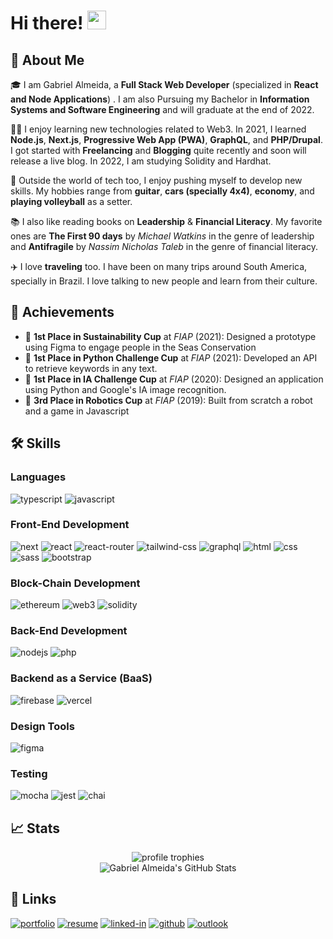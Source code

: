 # Hi there! <img src="https://media.giphy.com/media/PnDRNekrgtHh5jXMna/giphy.gif" width="30px">

## 🚀 About Me

🎓 I am Gabriel Almeida, a **Full Stack Web Developer** (specialized in **React and Node Applications**) . I am also Pursuing my Bachelor in **Information Systems and Software Engineering** and will graduate at the end of 2022.

👨‍💻 I enjoy learning new technologies related to Web3. In 2021, I learned **Node.js**, **Next.js**, **Progressive Web App (PWA)**, **GraphQL**, and **PHP/Drupal**. I got started with **Freelancing** and **Blogging** quite recently and soon will release a live blog. In 2022, I am studying Solidity and Hardhat.

🎸 Outside the world of tech too, I enjoy pushing myself to develop new skills. My hobbies range from **guitar**, **cars (specially 4x4)**, **economy**, and **playing volleyball** as a setter.

📚 I also like reading books on **Leadership** & **Financial Literacy**. My favorite ones are **The First 90 days** by _Michael Watkins_ in the genre of leadership and **Antifragile** by _Nassim Nicholas Taleb_ in the genre of financial literacy.

✈️ I love **traveling** too. I have been on many trips around South America, specially in Brazil. I love talking to new people and learn from their culture.

## 🏅 Achievements

-   🥇 **1st Place in Sustainability Cup** at _FIAP_ (2021): Designed a prototype using Figma to engage people in the Seas Conservation
-   🥇 **1st Place in Python Challenge Cup** at _FIAP_ (2021): Developed an API to retrieve keywords in any text.
-   🥇 **1st Place in IA Challenge Cup** at _FIAP_ (2020): Designed an application using Python and Google's IA image recognition.
-   🥉 **3rd Place in Robotics Cup** at _FIAP_ (2019): Built from scratch a robot and a game in Javascript

## 🛠️ Skills

### Languages

![typescript](https://img.shields.io/badge/TypeScript-3178C6?style=for-the-badge&logo=typescript&logoColor=white)
![javascript](https://img.shields.io/badge/JavaScript-323330?style=for-the-badge&logo=javascript&logoColor=F7DF1E)

### Front-End Development

![next](https://img.shields.io/badge/Next-000000?style=for-the-badge&logo=nextdotjs&logoColor=FFFFFF)
![react](https://img.shields.io/badge/React-20232A?style=for-the-badge&logo=react&logoColor=61DAFB)
![react-router](https://img.shields.io/badge/React_Router-CA4245?style=for-the-badge&logo=react-router&logoColor=white)
![tailwind-css](https://img.shields.io/badge/tailwind_css-06B6D4?style=for-the-badge&logo=tailwind-css&logoColor=white)
![graphql](https://img.shields.io/badge/GraphQL-E434AA?style=for-the-badge&logo=graphql&logoColor=white)
![html](https://img.shields.io/badge/HTML5-E34F26?style=for-the-badge&logo=html5&logoColor=white)
![css](https://img.shields.io/badge/CSS3-1572B6?style=for-the-badge&logo=css3&logoColor=white)
![sass](https://img.shields.io/badge/SASS-CC6699?style=for-the-badge&logo=sass&logoColor=white)
![bootstrap](https://img.shields.io/badge/Bootstrap-563D7C?style=for-the-badge&logo=bootstrap&logoColor=white)

### Block-Chain Development

![ethereum](https://img.shields.io/badge/Ethereum-3C3C3D?style=for-the-badge&logo=ethereum&logoColor=white)
![web3](https://img.shields.io/badge/Web_3-F16822?style=for-the-badge&logo=web3.js&logoColor=white)
![solidity](https://img.shields.io/badge/Solidity-363636?style=for-the-badge&logo=solidity&logoColor=white)

### Back-End Development

![nodejs](https://img.shields.io/badge/Node.js-43853D?style=for-the-badge&logo=node.js&logoColor=white)
![php](https://img.shields.io/badge/PHP-777BB4?style=for-the-badge&logo=php&logoColor=white)


### Backend as a Service (BaaS)

![firebase](https://img.shields.io/badge/Firebase-ffaa00?style=for-the-badge&logo=Firebase&logoColor=white)
![vercel](https://img.shields.io/badge/Vercel-000000?style=for-the-badge&logo=Vercel&logoColor=white)

### Design Tools

![figma](https://img.shields.io/badge/figma-000000?style=for-the-badge&logo=figma&logoColor=white)

### Testing

![mocha](https://img.shields.io/badge/Mocha-8D6748?style=for-the-badge&logo=mocha&logoColor=white)
![jest](https://img.shields.io/badge/Jest-C21325?style=for-the-badge&logo=jest&logoColor=white)
![chai](https://img.shields.io/badge/Chai-3776AB?style=for-the-badge&logo=chai&logoColor=white)


<!-- ## 📝 Top Blog Posts

-   [Zero to Hero: Front End Developer Roadmap](https://dev.to/ruppysuppy/front-end-developer-roadmap-zero-to-hero-4pkf)
-   [Beautify Your GitHub Profile like a Pro](https://dev.to/ruppysuppy/beautify-your-github-profile-like-a-pro-5093)
-   [5 projects to master Front End Development](https://dev.to/ruppysuppy/5-projects-to-master-front-end-development-57p)
-   [5 Tips to Take your Website Lighthouse Score from Meh to WOW!](https://dev.to/ruppysuppy/5-tips-to-take-your-website-lighthouse-score-from-meh-to-wow-2375)
-   [5 Tips Every React Developer Should Know](https://dev.to/ruppysuppy/5-tips-every-react-developer-should-know-1ghh)

Want to read more? [Check out all the blogs](https://dev.to/ruppysuppy) -->

## 📈 Stats

<div align="center">
    <img src="https://github-profile-trophy.vercel.app/?username=ggalmeida1&row=1&column=6&margin-h=8&theme=darkhub&count_private=true&margin-w=15&no-frame=true" alt="profile trophies" />
    <br />
    <img src="https://github-readme-stats.vercel.app/api?username=ggalmeida1&show_icons=true&hide_border=true" alt="Gabriel Almeida's GitHub Stats">
</div>

## 🔗 Links

[![portfolio](https://img.shields.io/badge/Portfolio-5340ff?style=for-the-badge&logo=Google-chrome&logoColor=white)](https://www.almeidadeveloper.com/)
[![resume](https://img.shields.io/badge/Resume-4285F4?style=for-the-badge&logo=read-the-docs&logoColor=white)](https://www.almeidadeveloper.com/files/resume.pdf)
[![linked-in](https://img.shields.io/badge/Linked_In-0077B5?style=for-the-badge&logo=LinkedIn&logoColor=white)](https://www.linkedin.com/in/ggalmeida/)
[![github](https://img.shields.io/badge/GitHub-000000?style=for-the-badge&logo=GitHub&logoColor=white)](https://github.com/ggalmeida1)
[![outlook](https://img.shields.io/badge/Outlook-444AEB?style=for-the-badge&logo=outlook&logoColor=white)](mailto:gab.galmeida@outlook.com)
